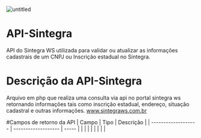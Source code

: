 ![untitled](https://user-images.githubusercontent.com/47832154/74066266-954dff80-49d5-11ea-9fc5-c1a2bbc41afd.png)

# API-Sintegra
API do Sintegra WS utilizada para validar ou atualizar as informações cadastrais de um CNPJ ou Inscrição estadual no Sintegra.

# Descrição  da API-Sintegra
Arquivo em php que realiza uma consulta via api no portal sintegra ws retornando informações tais como inscrição estadual, endereço, situação cadastral e outras informações.
www.sintegraws.com.br  

#Campos de retorno da API
| Campo |  Tipo  | Descrição |
| ------------------- | ------------------- | ----- |
|  |   |        |
|   |   | |

